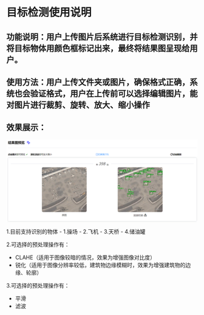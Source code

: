 # 目标检测使用说明
## 功能说明：用户上传图片后系统进行目标检测识别，并将目标物体用颜色框标记出来，最终将结果图呈现给用户。
## 使用方法：用户上传文件夹或图片，确保格式正确，系统也会验证格式，用户在上传前可以选择编辑图片，能对图片进行裁剪、旋转、放大、缩小操作
## 效果展示：
  <p align="center">
    <img src="../images/od.png" align="middle" width = "800" />
  </p>
1.目前支持识别的物体
 - 1.操场
 - 2.飞机
 - 3.天桥
 - 4.储油罐

2.可选择的预处理操作有：
 - CLAHE（适用于图像较暗的情况，效果为增强图像对比度）
 - 锐化（适用于图像分辨率较低，建筑物边缘模糊时，效果为增强建筑物的边缘、轮廓）

3.可选择的预处理操作有：
 - 平滑
 - 滤波
